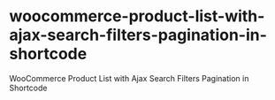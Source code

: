 # woocommerce-product-list-with-ajax-search-filters-pagination-in-shortcode
WooCommerce Product List with Ajax Search Filters Pagination in Shortcode
